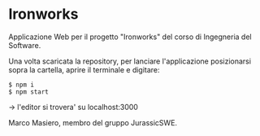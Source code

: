 # Ironworks
Applicazione Web per il progetto "Ironworks" del corso di Ingegneria del Software.

Una volta scaricata la repository, per lanciare l'applicazione posizionarsi sopra la cartella, aprire il terminale e digitare:

    $ npm i
    $ npm start

-> l'editor si trovera' su localhost:3000

Marco Masiero, membro del gruppo JurassicSWE.
